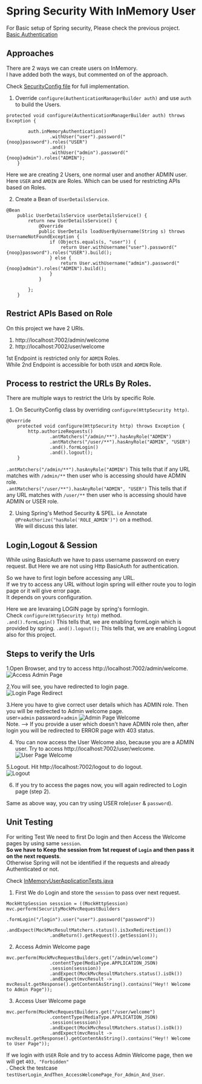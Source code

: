 # Spring Security With InMemory User

For Basic setup of Spring security, Please check the previous project.<br>
[Basic Authentication](https://github.com/tkdtanu/spring-security/tree/master/basic-auth)

Approaches
----------
There are 2 ways we can create users on InMemory.<br>
I have added both the ways, but commented on of the approach.<br>

Check [SecurityConfig file](/inmemory-user/src/main/java/com/tkd/springsecurity/inmemoryuser/config/SecurityConfig.java) for full implementation.

1. Override `configure(AuthenticationManagerBuilder auth)` and use `auth` to build the Users.
```
protected void configure(AuthenticationManagerBuilder auth) throws Exception {

        auth.inMemoryAuthentication()
                .withUser("user").password("{noop}password").roles("USER")
                .and()
                .withUser("admin").password("{noop}admin").roles("ADMIN");
    }
```
Here we are creating 2 Users, one normal user and another ADMIN user.
Here `USER` and `AMDIN` are Roles. Which can be used for restricting APIs based on Roles.


2. Create a Bean of `UserDetailsService`.
```
@Bean
    public UserDetailsService userDetailsService() {
        return new UserDetailsService() {
            @Override
            public UserDetails loadUserByUsername(String s) throws UsernameNotFoundException {
                if (Objects.equals(s, "user")) {
                    return User.withUsername("user").password("{noop}password").roles("USER").build();
                } else {
                    return User.withUsername("admin").password("{noop}admin").roles("ADMIN").build();
                }
            }

        };
    }
```

Restrict APIs Based on Role
---------------------------
On this project we have 2 URls.
1. http://localhost:7002/admin/welcome
2. http://localhost:7002/user/welcome

1st Endpoint is restricted only for `ADMIN` Roles.<br>
While 2nd Endpoint is accessible for both `USER` and `ADMIN` Role.

Process to restrict the URLs By Roles.
------------------------------------------
There are multiple ways to restrict the Urls by specific Role.
1. On SecurityConfig class by overriding `configure(HttpSecurity http)`.
```
@Override
    protected void configure(HttpSecurity http) throws Exception {
        http.authorizeRequests()
                .antMatchers("/admin/**").hasAnyRole("ADMIN")
                .antMatchers("/user/**").hasAnyRole("ADMIN", "USER")
                .and().formLogin()
                .and().logout();
    }
``` 

`.antMatchers("/admin/**").hasAnyRole("ADMIN")` This tells that if any URL matches with `/admin/**` then user who is accessing should have ADMIN role.<br>
`.antMatchers("/user/**").hasAnyRole("ADMIN", "USER")` This tells that if any URL matches with `/user/**` then user who is accessing should have ADMIN or USER role.<br>


2. Using Spring's Method Security & SPEL.
i.e Annotate `@PreAuthorize("hasRole('ROLE_ADMIN')")` on a method.<br>
We will discuss this later.

Login,Logout & Session
------------
While using BasicAuth we have to pass username password on every request.<bt>
But Here we are not using Http BasicAuth for authentication.<br>

So we have to first login before accessing any URL.<br>
If we try to access any URL without login spring will either route you to login page or it will give error page.<br>
It depends on yours configuration.

Here we are levaraing LOGIN page by spring's formlogin.<br>
Check `configure(HttpSecurity http)` method.<br>
`.and().formLogin()` This tells that, we are enabling formLogin which is provided by spring.
 `.and().logout();` This tells that, we are enabling Logout also for this project.
 
 Steps to verify the Urls
 ------------------------
1.Open Browser, and try to access http://localhost:7002/admin/welcome. <br>
![Access Admin Page](/inmemory-user/admin_page_access.png)

2.You will see, you have redirected to login page.<br>
![Login Page Redirect](/inmemory-user/redirected_login_page.png)

3.Here you have to give correct user details which has ADMIN role. Then you will be redirected to Admin welcome page.<br>
 user=`admin` password=`admin`
![Admin Page Welcome](/inmemory-user/admin_page_welcome.png) <br>
 Note. --> If you provide a user which doesn't have ADMIN role then, after login you will be redirected to ERROR page with 403 status.<br>
 
4. You can now access the User Welcome also, because you are a ADMIN user. Try to access http://localhost:7002/user/welcome. <br>
![User Page Welcome](/inmemory-user/user_page_welcome.png) <br>

5.Logout. Hit http://localhost:7002/logout to do logout.<br>
![Logout](/inmemory-user/logout.png) <br>

6. If you try to access the pages now, you will again redirected to Login page (step 2).<br>


Same as above way, you can try using USER role(`user` & `password`).


Unit Testing
--------
For writing Test We need to first Do login and then Access the Welcome pages by using same `session`.<br>
**So we have to Keep the session from 1st request of `Login` and then pass it on the next requests**.<br>
Otherwise Spring will not be identified if the requests and already Authenticated or not.

Check [InMemoryUserApplicationTests.java](/src/test/java/com/tkd/springsecurity/inmemoryuser/InMemoryUserApplicationTests.java)

1. First We do Login and store the `session` to pass over next request.
```
MockHttpSession sesssion = ((MockHttpSession) mvc.perform(SecurityMockMvcRequestBuilders
                .formLogin("/login").user("user").password("password"))
                .andExpect(MockMvcResultMatchers.status().is3xxRedirection())
                .andReturn().getRequest().getSession());
```

2. Access Admin Welcome page
```
mvc.perform(MockMvcRequestBuilders.get("/admin/welcome")
                .contentType(MediaType.APPLICATION_JSON)
                .session(sesssion))
                .andExpect(MockMvcResultMatchers.status().isOk())
                .andExpect(mvcResult -> mvcResult.getResponse().getContentAsString().contains("Hey!! Welcome to Admin Page"));
```

3. Access User Welcome page
```
mvc.perform(MockMvcRequestBuilders.get("/user/welcome")
                .contentType(MediaType.APPLICATION_JSON)
                .session(sesssion))
                .andExpect(MockMvcResultMatchers.status().isOk())
                .andExpect(mvcResult -> mvcResult.getResponse().getContentAsString().contains("Hey!! Welcome to User Page"));
```

If we login with `USER` Role and try to access Admin Welcome page, then we will get `403, "Forbidden"`<br>.
Check the testcase `testUserLogin_AndThen_AccessWelcomePage_For_Admin_And_User`. 
